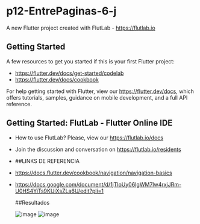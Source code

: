 # p12-EntrePaginas-6-j

A new Flutter project created with FlutLab - https://flutlab.io

## Getting Started

A few resources to get you started if this is your first Flutter project:

- https://flutter.dev/docs/get-started/codelab
- https://flutter.dev/docs/cookbook

For help getting started with Flutter, view our
https://flutter.dev/docs, which offers tutorials,
samples, guidance on mobile development, and a full API reference.

## Getting Started: FlutLab - Flutter Online IDE

- How to use FlutLab? Please, view our https://flutlab.io/docs
- Join the discussion and conversation on https://flutlab.io/residents

- ##LINKS DE REFERENCIA
- https://docs.flutter.dev/cookbook/navigation/navigation-basics
- https://docs.google.com/document/d/1jTloUy06IgWM7lw4rxjJRm-U0HS4YiTs9KUiXsZLa6U/edit?pli=1

  ##Resultados

  ![image](https://github.com/OneDavidrdz131/Entrepagina-6j/assets/143547422/2e91135c-c4a9-4044-9c73-60750b4c9703)
  ![image](https://github.com/OneDavidrdz131/Entrepagina-6j/assets/143547422/a7c398b3-11f5-441c-abf6-d5023405f3ff)

